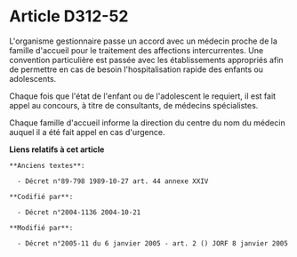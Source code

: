 # Article D312-52

L'organisme gestionnaire passe un accord avec un médecin proche de la famille d'accueil pour le traitement des affections
intercurrentes. Une convention particulière est passée avec les établissements appropriés afin de permettre en cas de besoin
l'hospitalisation rapide des enfants ou adolescents.

Chaque fois que l'état de l'enfant ou de l'adolescent le requiert, il est fait appel au concours, à titre de consultants, de
médecins spécialistes.

Chaque famille d'accueil informe la direction du centre du nom du médecin auquel il a été fait appel en cas d'urgence.

**Liens relatifs à cet article**

	**Anciens textes**:

	  - Décret n°89-798 1989-10-27 art. 44 annexe XXIV

	**Codifié par**:

	  - Décret n°2004-1136 2004-10-21

	**Modifié par**:

	  - Décret n°2005-11 du 6 janvier 2005 - art. 2 () JORF 8 janvier 2005
